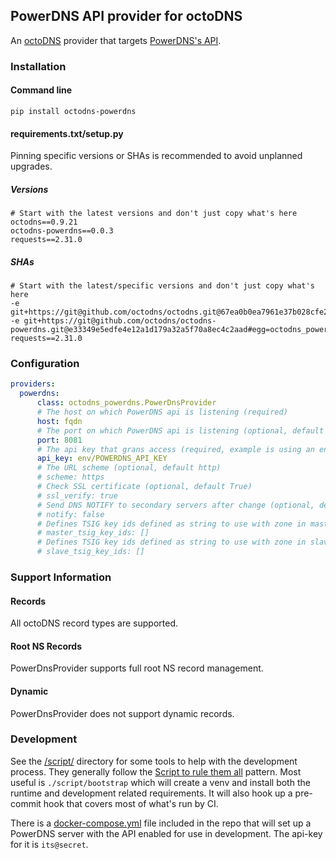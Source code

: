 ## PowerDNS API provider for octoDNS

An [octoDNS](https://github.com/octodns/octodns/) provider that targets [PowerDNS's API](https://doc.powerdns.com/authoritative/http-api/index.html).

### Installation

#### Command line

```
pip install octodns-powerdns
```

#### requirements.txt/setup.py

Pinning specific versions or SHAs is recommended to avoid unplanned upgrades.

##### Versions

```
# Start with the latest versions and don't just copy what's here
octodns==0.9.21
octodns-powerdns==0.0.3
requests==2.31.0
```

##### SHAs

```
# Start with the latest/specific versions and don't just copy what's here
-e git+https://git@github.com/octodns/octodns.git@67ea0b0ea7961e37b028cfe21c463fa3e5090c8f#egg=octodns
-e git+https://git@github.com/octodns/octodns-powerdns.git@e33349e5edfe4e12a1d179a32a5f70a8ec4c2aad#egg=octodns_powerdns
requests==2.31.0
```

### Configuration

```yaml
providers:
  powerdns:
      class: octodns_powerdns.PowerDnsProvider
      # The host on which PowerDNS api is listening (required)
      host: fqdn
      # The port on which PowerDNS api is listening (optional, default 8081)
      port: 8081
      # The api key that grans access (required, example is using an env var)
      api_key: env/POWERDNS_API_KEY
      # The URL scheme (optional, default http)
      # scheme: https
      # Check SSL certificate (optional, default True)
      # ssl_verify: true
      # Send DNS NOTIFY to secondary servers after change (optional, default false)
      # notify: false
      # Defines TSIG key ids defined as string to use with zone in master mode (optional, default empty list)
      # master_tsig_key_ids: []
      # Defines TSIG key ids defined as string to use with zone in slave mode (optional, default empty list)
      # slave_tsig_key_ids: []
```

### Support Information

#### Records

All octoDNS record types are supported.

#### Root NS Records

PowerDnsProvider supports full root NS record management.

#### Dynamic

PowerDnsProvider does not support dynamic records.

### Development

See the [/script/](/script/) directory for some tools to help with the development process. They generally follow the [Script to rule them all](https://github.com/github/scripts-to-rule-them-all) pattern. Most useful is `./script/bootstrap` which will create a venv and install both the runtime and development related requirements. It will also hook up a pre-commit hook that covers most of what's run by CI.

There is a [docker-compose.yml](/docker-compose.yml) file included in the repo that will set up a PowerDNS server with the API enabled for use in development. The api-key for it is `its@secret`.
